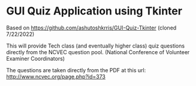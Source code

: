 # GUI Quiz Application using Tkinter

Based on https://github.com/ashutoshkrris/GUI-Quiz-Tkinter (cloned 7/22/2022)

This will provide Tech class (and eventually higher class) quiz questions directly from the NCVEC question pool.
(National Conference of Volunteer Examiner Coordinators)

The questions are taken directly from the PDF at this url: http://www.ncvec.org/page.php?id=373
